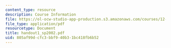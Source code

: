 ```yaml
---
content_type: resource
description: Course Information
file: https://ol-ocw-studio-app-production.s3.amazonaws.com/courses/12-409-hands-on-astronomy-observing-stars-and-planets-spring-2002/805af99dcfc3bbf940b31bc418fb6b52_handout1_sp2002.pdf
file_type: application/pdf
resourcetype: Document
title: handout1_sp2002.pdf
uid: 805af99d-cfc3-bbf9-40b3-1bc418fb6b52
---
```

